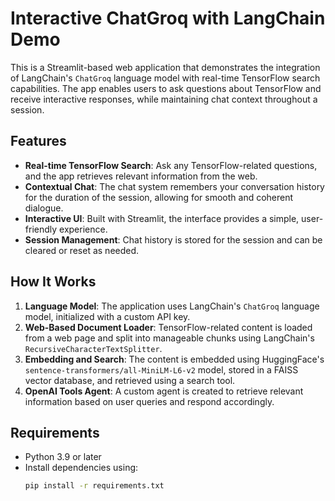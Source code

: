 # Interactive ChatGroq with LangChain Demo

This is a Streamlit-based web application that demonstrates the integration of LangChain's `ChatGroq` language model with real-time TensorFlow search capabilities. The app enables users to ask questions about TensorFlow and receive interactive responses, while maintaining chat context throughout a session.

## Features

- **Real-time TensorFlow Search**: Ask any TensorFlow-related questions, and the app retrieves relevant information from the web.
- **Contextual Chat**: The chat system remembers your conversation history for the duration of the session, allowing for smooth and coherent dialogue.
- **Interactive UI**: Built with Streamlit, the interface provides a simple, user-friendly experience.
- **Session Management**: Chat history is stored for the session and can be cleared or reset as needed.

## How It Works

1. **Language Model**: The application uses LangChain's `ChatGroq` language model, initialized with a custom API key.
2. **Web-Based Document Loader**: TensorFlow-related content is loaded from a web page and split into manageable chunks using LangChain's `RecursiveCharacterTextSplitter`.
3. **Embedding and Search**: The content is embedded using HuggingFace's `sentence-transformers/all-MiniLM-L6-v2` model, stored in a FAISS vector database, and retrieved using a search tool.
4. **OpenAI Tools Agent**: A custom agent is created to retrieve relevant information based on user queries and respond accordingly.

## Requirements

- Python 3.9 or later
- Install dependencies using:
  ```bash
  pip install -r requirements.txt
